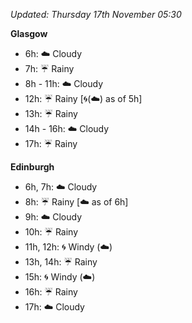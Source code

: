 *Updated: Thursday 17th November 05:30*

**Glasgow**

* 6h: :cloud: Cloudy
* 7h: :umbrella: Rainy
* 8h - 11h: :cloud: Cloudy
* 12h: :umbrella: Rainy [:cyclone:(:cloud:) as of 5h]
* 13h: :umbrella: Rainy
* 14h - 16h: :cloud: Cloudy
* 17h: :umbrella: Rainy

**Edinburgh**

* 6h, 7h: :cloud: Cloudy
* 8h: :umbrella: Rainy [:cloud: as of 6h]
* 9h: :cloud: Cloudy
* 10h: :umbrella: Rainy
* 11h, 12h: :cyclone: Windy (:cloud:)
* 13h, 14h: :umbrella: Rainy
* 15h: :cyclone: Windy (:cloud:)
* 16h: :umbrella: Rainy
* 17h: :cloud: Cloudy
